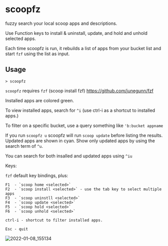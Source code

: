 # scoopfz

fuzzy search your local scoop apps and descriptions.

Use Function keys to install & uninstall, update, and hold and unhold selected apps.

Each time scoopfz is run, it rebuilds a list of apps from your bucket list and
start `fzf` using the list as input.

## Usage

    > scoopfz
    
`scoopfz` requires `fzf` (scoop install fzf) https://github.com/junegunn/fzf

Installed apps are colored green.

To view installed apps, search for `^i` (use ctrl-i as a shortcut to installed apps.)

To filter on a specific bucket, use a query something like `'b:bucket appname`

If you run `scoopfz u` scoopfz will run `scoop update` before listing the results. Updated apps are shown in cyan. Show only updated apps by using the search term of `^u`.

You can search for both insalled and updated apps using `^iu`

Keys:

`fzf` default key bindings, plus:

```
F1  - `scoop home <selected>`
F2  - `scoop install <selected>` - use the tab key to select multiple apps
F3  - `scoop uninstll <selected>`
F4  - `scoop update <selected>`
F5  - `scoop hold <selected>`
F6  - `scoop unhold <selected>`

ctrl-i - shortcut to filter installed apps.

Esc - quit

```

![2022-01-08_155134](https://user-images.githubusercontent.com/38442825/148660771-98c7fff0-62cc-4195-8a1d-ee76d385a09a.png)
